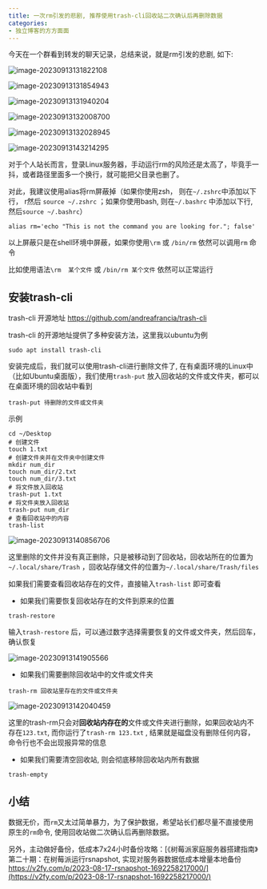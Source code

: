 ```yaml
---
title: 一次rm引发的悲剧, 推荐使用trash-cli回收站二次确认后再删除数据
categories:
- 独立博客的方方面面
---
```


今天在一个群看到转发的聊天记录，总结来说，就是rm引发的悲剧, 如下:



![image-20230913131822108](https://cdn.fangyuanxiaozhan.com/assets/1694582302927TdnDdHWZ.png)

![image-20230913131854943](https://cdn.fangyuanxiaozhan.com/assets/1694582335634YKbhj442.png)



![image-20230913131940204](https://cdn.fangyuanxiaozhan.com/assets/16945823810162Z7cfZCQ.png)



![image-20230913132008700](https://cdn.fangyuanxiaozhan.com/assets/1694582409393bXx6PJS6.png)

![image-20230913132028945](https://cdn.fangyuanxiaozhan.com/assets/1694582429719HJ3CMKC5.png)



![image-20230913143214295](https://cdn.fangyuanxiaozhan.com/assets/16945867350991SD4Gcns.png)

对于个人站长而言，登录Linux服务器，手动运行rm的风险还是太高了，毕竟手一抖，或者路径里面多一个换行，就可能把父目录也删了。



对此，我建议使用alias将rm屏蔽掉（如果你使用zsh， 则在`~/.zshrc`中添加以下行， r然后 `source ~/.zshrc` ；如果你使用bash, 则在`~/.bashrc` 中添加以下行, 然后`source ~/.bashrc`）

```
alias rm='echo "This is not the command you are looking for."; false'
```

以上屏蔽只是在shell环境中屏蔽，如果你使用`\rm` 或 `/bin/rm` 依然可以调用`rm` 命令

比如使用语法`\rm  某个文件` 或 `/bin/rm 某个文件` 依然可以正常运行



## 安装trash-cli

trash-cli 开源地址 https://github.com/andreafrancia/trash-cli

trash-cli 的开源地址提供了多种安装方法，这里我以ubuntu为例

```
sudo apt install trash-cli
```

安装完成后，我们就可以使用trash-cli进行删除文件了, 在有桌面环境的Linux中（比如Ubuntu桌面版），我们使用`trash-put` 放入回收站的文件或文件夹，都可以在桌面环境的回收站中看到

```
trash-put 待删除的文件或文件夹
```

示例

```
cd ~/Desktop
# 创建文件
touch 1.txt
# 创建文件夹并在文件夹中创建文件
mkdir num_dir
touch num_dir/2.txt
touch num_dir/3.txt
# 将文件放入回收站
trash-put 1.txt
# 将文件夹放入回收站
trash-put num_dir
# 查看回收站中的内容
trash-list
```

![image-20230913140856706](https://cdn.fangyuanxiaozhan.com/assets/1694585338155tWRcMriF.png)



这里删除的文件并没有真正删除，只是被移动到了回收站，回收站所在的位置为`~/.local/share/Trash` ，回收站存储文件的位置为`~/.local/share/Trash/files`

如果我们需要查看回收站存在的文件，直接输入`trash-list` 即可查看

- 如果我们需要恢复回收站存在的文件到原来的位置

```
trash-restore
```
输入`trash-restore` 后，可以通过数字选择需要恢复的文件或文件夹，然后回车，确认恢复

![image-20230913141905566](https://cdn.fangyuanxiaozhan.com/assets/16945859462881fr8Jfxh.png)

- 如果我们需要删除回收站中的文件或文件夹

```
trash-rm 回收站里存在的文件或文件夹
```

![image-20230913142040459](https://cdn.fangyuanxiaozhan.com/assets/1694586041253XiBRBj61.png)



这里的trash-rm只会对**回收站内存在的**文件或文件夹进行删除，如果回收站内不存在`123.txt`, 而你运行了`trash-rm 123.txt` , 结果就是磁盘没有删除任何内容，命令行也不会出现报异常的信息




- 如果我们需要清空回收站, 则会彻底移除回收站内所有数据

```
trash-empty
```



## 小结

数据无价，而`rm`又太过简单暴力，为了保护数据，希望站长们都尽量不直接使用原生的`rm`命令, 使用回收站做二次确认后再删除数据。





另外，主动做好备份，低成本7x24小时备份攻略：[《树莓派家庭服务器搭建指南》第二十期：在树莓派运行rsnapshot, 实现对服务器数据低成本增量本地备份 https://v2fy.com/p/2023-08-17-rsnapshot-1692258217000/](https://v2fy.com/p/2023-08-17-rsnapshot-1692258217000/)
